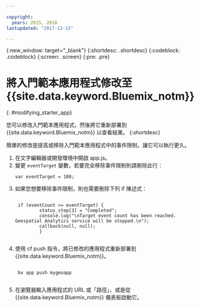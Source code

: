 ```yaml
---

copyright:
  years: 2015, 2018
lastupdated: "2017-12-15"

---
```


<!-- Attribute definitions -->
{:new_window: target="_blank"}
{:shortdesc: .shortdesc}
{:codeblock: .codeblock}
{:screen: .screen}
{:pre: .pre}

# 將入門範本應用程式修改至 {{site.data.keyword.Bluemix_notm}}
{: #modifying_starter_app}

您可以修改入門範本應用程式，然後將它重新部署到 {{site.data.keyword.Bluemix_notm}} 以查看結果。
{:shortdesc}


簡單的修改是提高或移除入門範本應用程式中的事件限制，讓它可以執行更久。

1. 在文字編輯器或開發環境中開啟 app.js。
1. 變更 `eventTarget` 變數，若要完全移除事件限制則請刪除此行：
	 <pre><code>var eventTarget = 100;</code></pre>
1. 如果您想要移除事件限制，則也需要刪除下列 if 陳述式：
	 <pre><code>  
	if (eventCount >= eventTarget) {
		    status_step[3] = "Completed";
		    console.log("\nTarget event count has been reached.  Geospatial Analytics service will be stopped.\n");
		    callback(null, null);
		    }
	</code></pre>
1. 使用 cf push 指令，將已修改的應用程式重新部署到 {{site.data.keyword.Bluemix_notm}}。
	 <pre><code>  
	bx app push mygeoapp
	</code></pre>
1. 在瀏覽器輸入應用程式的 URL 或「路徑」，或是從 {{site.data.keyword.Bluemix_notm}} 儀表板啟動它。
